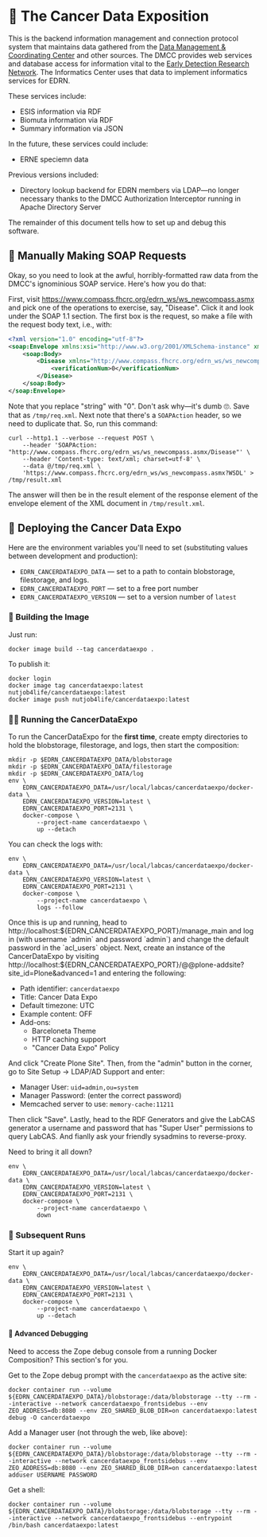 # 🎪 The Cancer Data Exposition


This is the backend information management and connection protocol system that maintains data gathered from the [Data Management & Coordinating Center](https://tinyurl.com/ybkp7c7z) and other sources.  The DMCC provides web services and database access for information vital to the [Early Detection Research Network](https://edrn.nci.nih.gov/).  The Informatics Center uses that data to implement informatics services for EDRN.

These services include:

- ESIS information via RDF
- Biomuta information via RDF
- Summary information via JSON

In the future, these services could include:

- ERNE speciemn data

Previous versions included:

- Directory lookup backend for EDRN members via LDAP—no longer necessary
  thanks to the DMCC Authorization Interceptor running in Apache Directory
  Server

The remainder of this document tells how to set up and debug this software.


## 🐛 Manually Making SOAP Requests

Okay, so you need to look at the awful, horribly-formatted raw data from the DMCC's ignominious SOAP service. Here's how you do that:

First, visit https://www.compass.fhcrc.org/edrn_ws/ws_newcompass.asmx and pick one of the operations to exercise, say, "Disease". Click it and look under the SOAP 1.1 section. The first box is the request, so make a file with the request body text, i.e., with:

```xml
<?xml version="1.0" encoding="utf-8"?>
<soap:Envelope xmlns:xsi="http://www.w3.org/2001/XMLSchema-instance" xmlns:xsd="http://www.w3.org/2001/XMLSchema" xmlns:soap="http://schemas.xmlsoap.org/soap/envelope/">
    <soap:Body>
        <Disease xmlns="http://www.compass.fhcrc.org/edrn_ws/ws_newcompass.asmx">
            <verificationNum>0</verificationNum>
        </Disease>
    </soap:Body>
</soap:Envelope>
```

Note that you replace "string" with "0". Don't ask why—it's dumb 🙄. Save that as `/tmp/req.xml`. Next note that there's a `SOAPAction` header, so we need to duplicate that. So, run this command:

```console
curl --http1.1 --verbose --request POST \
    --header 'SOAPAction: "http://www.compass.fhcrc.org/edrn_ws/ws_newcompass.asmx/Disease"' \
    --header 'Content-type: text/xml; charset=utf-8' \
    --data @/tmp/req.xml \
    'https://www.compass.fhcrc.org/edrn_ws/ws_newcompass.asmx?WSDL' > /tmp/result.xml
```

The answer will then be in the result element of the response element of the envelope element of the XML document in `/tmp/result.xml`.


## 🚀 Deploying the Cancer Data Expo

Here are the environment variables you'll need to set (substituting values between development and production):

-   `EDRN_CANCERDATAEXPO_DATA` — set to a path to contain blobstorage, filestorage, and logs.
-   `EDRN_CANCERDATAEXPO_PORT` — set to a free port number
-   `EDRN_CANCERDATAEXPO_VERSION` — set to a version number of `latest`


### 🧱 Building the Image

Just run:

    docker image build --tag cancerdataexpo .

To publish it:

    docker login
    docker image tag cancerdataexpo:latest nutjob4life/cancerdataexpo:latest
    docker image push nutjob4life/cancerdataexpo:latest


### 🏃‍♀️ Running the CancerDataExpo

To run the CancerDataExpo for the **first time**, create empty directories to hold the blobstorage, filestorage, and logs, then start the composition:

    mkdir -p $EDRN_CANCERDATAEXPO_DATA/blobstorage
    mkdir -p $EDRN_CANCERDATAEXPO_DATA/filestorage
    mkdir -p $EDRN_CANCERDATAEXPO_DATA/log
    env \
        EDRN_CANCERDATAEXPO_DATA=/usr/local/labcas/cancerdataexpo/docker-data \
        EDRN_CANCERDATAEXPO_VERSION=latest \
        EDRN_CANCERDATAEXPO_PORT=2131 \
        docker-compose \
            --project-name cancerdataexpo \
            up --detach

You can check the logs with:

    env \
        EDRN_CANCERDATAEXPO_DATA=/usr/local/labcas/cancerdataexpo/docker-data \
        EDRN_CANCERDATAEXPO_VERSION=latest \
        EDRN_CANCERDATAEXPO_PORT=2131 \
        docker-compose \
            --project-name cancerdataexpo \
            logs --follow

Once this is up and running, head to http://localhost:${EDRN_CANCERDATAEXPO_PORT}/manage_main and log in (with username `admin` and password `admin`) and change the default password in the `acl_users` object. Next, create an instance of the CancerDataExpo by visiting http://localhost:${EDRN_CANCERDATAEXPO_PORT}/@@plone-addsite?site_id=Plone&advanced=1 and entering the following:

-   Path identifier: `cancerdataexpo`
-   Title: Cancer Data Expo
-   Default timezone: UTC
-   Example content: OFF
-   Add-ons:
    -   Barceloneta Theme
    -   HTTP caching support
    -   "Cancer Data Expo" Policy

And click "Create Plone Site". Then, from the "admin" button in the corner, go to Site Setup → LDAP/AD Support and enter:

-   Manager User: `uid=admin,ou=system`
-   Manager Password: (enter the correct password)
-   Memcached server to use: `memory-cache:11211`

Then click "Save". Lastly, head to the RDF Generators and give the LabCAS generator a username and password that has "Super User" permissions to query LabCAS. And fianlly ask your friendly sysadmins to reverse-proxy.

Need to bring it all down?

    env \
        EDRN_CANCERDATAEXPO_DATA=/usr/local/labcas/cancerdataexpo/docker-data \
        EDRN_CANCERDATAEXPO_VERSION=latest \
        EDRN_CANCERDATAEXPO_PORT=2131 \
        docker-compose \
            --project-name cancerdataexpo \
            down

### 🎽 Subsequent Runs

Start it up again?

    env \
        EDRN_CANCERDATAEXPO_DATA=/usr/local/labcas/cancerdataexpo/docker-data \
        EDRN_CANCERDATAEXPO_VERSION=latest \
        EDRN_CANCERDATAEXPO_PORT=2131 \
        docker-compose \
            --project-name cancerdataexpo \
            up --detach


#### 🐛 Advanced Debugging

Need to access the Zope debug console from a running Docker Composition? This section's for you.

Get to the Zope debug prompt with the `cancerdataexpo` as the active site:

    docker container run --volume ${EDRN_CANCERDATAEXPO_DATA}/blobstorage:/data/blobstorage --tty --rm --interactive --network cancerdataexpo_frontsidebus --env ZEO_ADDRESS=db:8080 --env ZEO_SHARED_BLOB_DIR=on cancerdataexpo:latest debug -O cancerdataexpo

Add a Manager user (not through the web, like above):

    docker container run --volume ${EDRN_CANCERDATAEXPO_DATA}/blobstorage:/data/blobstorage --tty --rm --interactive --network cancerdataexpo_frontsidebus --env ZEO_ADDRESS=db:8080 --env ZEO_SHARED_BLOB_DIR=on cancerdataexpo:latest adduser USERNAME PASSWORD


Get a shell:

    docker container run --volume ${EDRN_CANCERDATAEXPO_DATA}/blobstorage:/data/blobstorage --tty --rm --interactive --network cancerdataexpo_frontsidebus --entrypoint /bin/bash cancerdataexpo:latest


